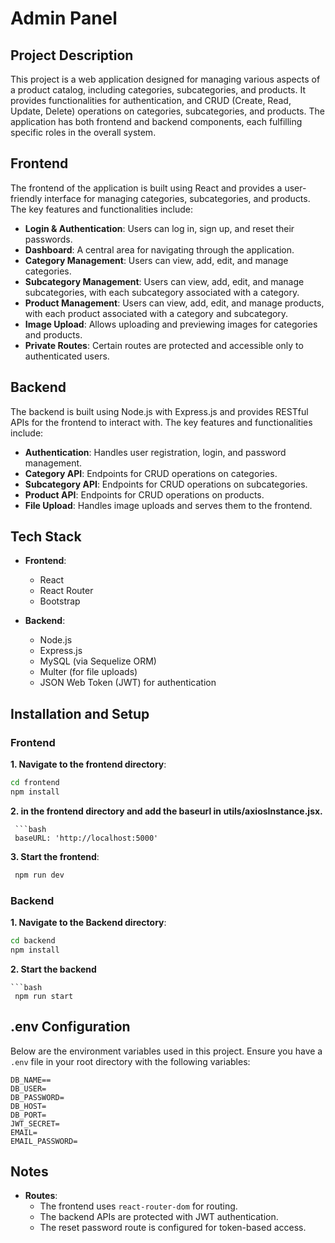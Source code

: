 # Admin Panel

## Project Description

This project is a web application designed for managing various aspects of a product catalog, including categories, subcategories, and products. It provides functionalities for authentication, and CRUD (Create, Read, Update, Delete) operations on categories, subcategories, and products. The application has both frontend and backend components, each fulfilling specific roles in the overall system.

## Frontend

The frontend of the application is built using React and provides a user-friendly interface for managing categories, subcategories, and products. The key features and functionalities include:

- **Login & Authentication**: Users can log in, sign up, and reset their passwords.
- **Dashboard**: A central area for navigating through the application.
- **Category Management**: Users can view, add, edit, and manage categories.
- **Subcategory Management**: Users can view, add, edit, and manage subcategories, with each subcategory associated with a category.
- **Product Management**: Users can view, add, edit, and manage products, with each product associated with a category and subcategory.
- **Image Upload**: Allows uploading and previewing images for categories and products.
- **Private Routes**: Certain routes are protected and accessible only to authenticated users.

## Backend

The backend is built using Node.js with Express.js and provides RESTful APIs for the frontend to interact with. The key features and functionalities include:

- **Authentication**: Handles user registration, login, and password management.
- **Category API**: Endpoints for CRUD operations on categories.
- **Subcategory API**: Endpoints for CRUD operations on subcategories.
- **Product API**: Endpoints for CRUD operations on products.
- **File Upload**: Handles image uploads and serves them to the frontend.

## Tech Stack

- **Frontend**:

  - React
  - React Router
  - Bootstrap

- **Backend**:
  - Node.js
  - Express.js
  - MySQL (via Sequelize ORM)
  - Multer (for file uploads)
  - JSON Web Token (JWT) for authentication

## Installation and Setup

### Frontend

**1. Navigate to the frontend directory**:

```bash
cd frontend
npm install
```

**2. in the frontend directory and add the baseurl in utils/axiosInstance.jsx.**

````
 ```bash
 baseURL: 'http://localhost:5000'
````

**3. Start the frontend**:

```bash
 npm run dev
```

### Backend

**1. Navigate to the Backend directory**:

```bash
cd backend
npm install
```

**2. Start the backend**

````
```bash
 npm run start
````

## .env Configuration

Below are the environment variables used in this project. Ensure you have a `.env` file in your root directory with the following variables:

```env
DB_NAME==
DB_USER=
DB_PASSWORD=
DB_HOST=
DB_PORT=
JWT_SECRET=
EMAIL=
EMAIL_PASSWORD=
```

## Notes

- **Routes**:
  - The frontend uses `react-router-dom` for routing.
  - The backend APIs are protected with JWT authentication.
  - The reset password route is configured for token-based access.
